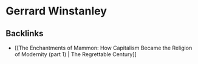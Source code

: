# Gerrard Winstanley



## Backlinks

-   [[The Enchantments of Mammon: How Capitalism Became the Religion of Modernity (part 1) | The Regrettable Century]]
